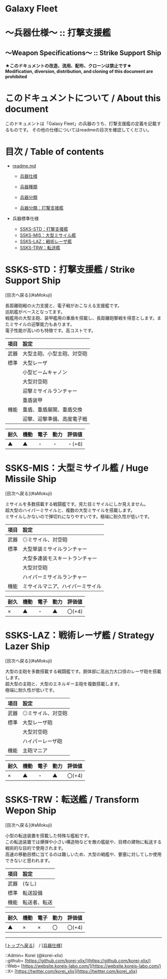 # Galaxy Fleet
  
<h1>～兵器仕様～ :: 打撃支援艦</h1>  
<h2>～Weapon Specifications～ :: Strike Support Ship</h2>  
  

**★このドキュメントの改造、流用、配布、クローンは禁止です★**  
    **Modification, diversion, distribution, and cloning of this document are prohibited**  
  

<h1 id="aHowto">このドキュメントについて / About this document</h1>  
このドキュメントは「Galaxy Fleet」の兵器のうち、打撃支援艦の定義を記載するものです。  
その他の仕様についてはreadmeの目次を確認してください。  
  





<h1 id="aMokuji">目次 / Table of contents</h1>  

* [readme.md](/readme.md)
  * [兵器仕様](/unit/readme.md)
  * [兵器種類](/strategypart/readme.md#aUnitKind)
  * [兵器分類](/unit/readme.md#aUnitClass)

  * [兵器分類：打撃支援艦](/unit/readme.md#aStrikeSupportShip)

* 兵器標準仕様
  * [SSKS-STD：打撃支援艦](#aStrikeSupportShip)
  * [SSKS-MIS：大型ミサイル艦](#aHugeMissileShip)
  * [SSKS-LAZ：戦術レーザ艦](#aStrategyLazerShip)
  * [SSKS-TRW：転送艦](#aTransformWeponShip)
  





<h1 id="aStrikeSupportShip">SSKS-STD：打撃支援艦 / Strike Support Ship</h1>  
[目次へ戻る](#aMokuji)  
  

長距離砲戦の火力支援と、電子戦がおこなえる支援艦です。  
巡航艦がベースとなってます。  
戦艦用の大型主砲、装甲艦用の重盾を搭載し、長距離砲撃戦を得意とします。またミサイルの迎撃能力もあります。  
電子性能が高いのも特徴です。高コストです。  

|項目  |設定  |
|:--|:--|
|武器  |大型主砲、小型主砲、対空砲  |
|標準  |大型レーザ  |
|      |小型ビームキャノン  |
|      |大型対空砲  |
|      |迎撃ミサイルランチャー  |
|      |重盾装甲  |
|機能  |重盾、重盾展開、重盾交換  |
|      |迎撃、迎撃準備、高度電子戦  |

|耐久  |機動  |電子  |動力  |評価値    |
|:--|:--|:--|:--|:--|
| ▲   | ▲   | ・   | ・   | ・(+6)   |
  





<h1 id="aHugeMissileShip">SSKS-MIS：大型ミサイル艦 / Huge Missile Ship</h1>  
[目次へ戻る](#aMokuji)  
  

ミサイルを多数搭載する戦闘艦です。見た目ミサイルにしか見えません。  
超大型のハイパーミサイルと、複数の大型ミサイルを搭載します。  
ミサイルしかないので弾切れになりやすいです。極端に耐久性が低いです。  

|項目  |設定  |
|:--|:--|
|武器  |◎ミサイル、対空砲  |
|標準  |大型単装ミサイルランチャー  |
|      |大型多連装モスキートランチャー  |
|      |大型対空砲  |
|      |ハイパーミサイルランチャー  |
|機能  |ミサイルマニア、ハイパーミサイル  |

|耐久  |機動  |電子  |動力  |評価値    |
|:--|:--|:--|:--|:--|
| ×   | ▲   | ・   | ▲   | 〇(+4)   |
  





<h1 id="aStrategyLazerShip">SSKS-LAZ：戦術レーザ艦 / Strategy Lazer Ship</h1>  
[目次へ戻る](#aMokuji)  
  

大型の主砲を多数搭載する戦闘艦です。胴体部に高出力大口径のレーザ砲を搭載します。  
超大型の主砲と、大型のエネルギー主砲を複数搭載します。  
極端に耐久性が低いです。  

|項目  |設定  |
|:--|:--|
|武器  |◎ミサイル、対空砲  |
|標準  |大型レーザ砲  |
|      |大型対空砲  |
|      |ハイパーレーザ砲  |
|機能  |主砲マニア  |

|耐久  |機動  |電子  |動力  |評価値    |
|:--|:--|:--|:--|:--|
| ×   | ▲   | ・   | ▲   | 〇(+4)   |
  





<h1 id="aTransformWeponShip">SSKS-TRW：転送艦 / Transform Wepon Ship</h1>  
[目次へ戻る](#aMokuji)  
  

小型の転送装置を搭載した特殊な艦船です。  
この転送装置では爆弾や小さい構造物などを敵の艦艇や、目標の建物に転送する戦術的な目的で使用されます。  
高速の移動目標に当てるのは難しいため、大型の戦艦や、要塞に対してしか使用できないと思われます。  

|項目  |設定  |
|:--|:--|
|武器  |(なし)  |
|標準  |転送設備  |
|機能  |転送者、転送  |

|耐久  |機動  |電子  |動力  |評価値    |
|:--|:--|:--|:--|:--|
| ▲   | ×   | ×   | 〇   | 〇(+4)   |
  





***
[[トップへ戻る]](/readme.md)　/
[[兵器仕様]](/unit/readme.md)  
  
::Admin= Korei (@korei-xlix)  
::github= [https://github.com/korei-xlix/](https://github.com/korei-xlix/)  
::Web= [https://website.koreis-labo.com/](https://website.koreis-labo.com/)  
::X= [https://twitter.com/korei_xlix](https://twitter.com/korei_xlix)  
